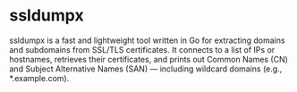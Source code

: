 # ssldumpx
ssldumpx is a fast and lightweight tool written in Go for extracting domains and subdomains from SSL/TLS certificates.  It connects to a list of IPs or hostnames, retrieves their certificates, and prints out Common Names (CN) and Subject Alternative Names (SAN) — including wildcard domains (e.g., *.example.com).
